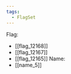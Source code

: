 ```yaml
---
tags:
  - FlagSet
---
```

Flag:
- [[flag_12168]]
- [[flag_12167]]
- [[flag_12165]]
Name:
- [[name_5]]
